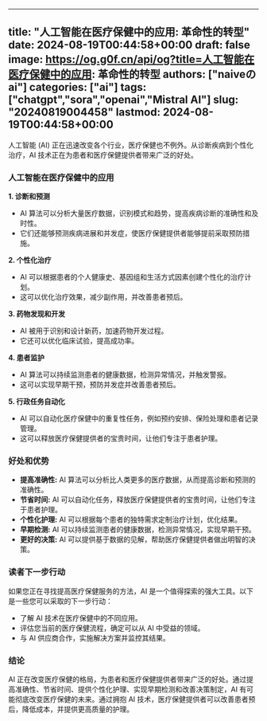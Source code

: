 
---
title: "人工智能在医疗保健中的应用: 革命性的转型"
date: 2024-08-19T00:44:58+00:00
draft: false
image: https://og.g0f.cn/api/og?title=人工智能在医疗保健中的应用: 革命性的转型
authors: ["naiveのai"]
categories: ["ai"]
tags: ["chatgpt","sora","openai","Mistral AI"]
slug: "20240819004458"
lastmod: 2024-08-19T00:44:58+00:00
---
人工智能 (AI) 正在迅速改变各个行业，医疗保健也不例外。从诊断疾病到个性化治疗，AI 技术正在为患者和医疗保健提供者带来广泛的好处。

### 人工智能在医疗保健中的应用

**1. 诊断和预测**

* AI 算法可以分析大量医疗数据，识别模式和趋势，提高疾病诊断的准确性和及时性。
* 它们还能够预测疾病进展和并发症，使医疗保健提供者能够提前采取预防措施。

**2. 个性化治疗**

* AI 可以根据患者的个人健康史、基因组和生活方式因素创建个性化的治疗计划。
* 这可以优化治疗效果，减少副作用，并改善患者预后。

**3. 药物发现和开发**

* AI 被用于识别和设计新药，加速药物开发过程。
* 它还可以优化临床试验，提高成功率。

**4. 患者监护**

* AI 算法可以持续监测患者的健康数据，检测异常情况，并触发警报。
* 这可以实现早期干预，预防并发症并改善患者预后。

**5. 行政任务自动化**

* AI 可以自动化医疗保健中的重复性任务，例如预约安排、保险处理和患者记录管理。
* 这可以释放医疗保健提供者的宝贵时间，让他们专注于患者护理。

### 好处和优势

* **提高准确性:** AI 算法可以分析比人类更多的医疗数据，从而提高诊断和预测的准确性。
* **节省时间:** AI 可以自动化任务，释放医疗保健提供者的宝贵时间，让他们专注于患者护理。
* **个性化护理:** AI 可以根据每个患者的独特需求定制治疗计划，优化结果。
* **早期检测:** AI 可以持续监测患者的健康数据，检测异常情况，实现早期干预。
* **更好的决策:** AI 可以提供基于数据的见解，帮助医疗保健提供者做出明智的决策。

### 读者下一步行动

如果您正在寻找提高医疗保健服务的方法，AI 是一个值得探索的强大工具。以下是一些您可以采取的下一步行动：

* 了解 AI 技术在医疗保健中的不同应用。
* 评估您当前的医疗保健流程，确定可以从 AI 中受益的领域。
* 与 AI 供应商合作，实施解决方案并监控其结果。

### 结论

AI 正在改变医疗保健的格局，为患者和医疗保健提供者带来广泛的好处。通过提高准确性、节省时间、提供个性化护理、实现早期检测和改善决策制定，AI 有可能彻底改变医疗保健的未来。通过拥抱 AI 技术，医疗保健提供者可以改善患者预后，降低成本，并提供更高质量的护理。